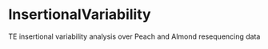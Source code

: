 # InsertionalVariability
TE insertional variability analysis over Peach and Almond resequencing data
